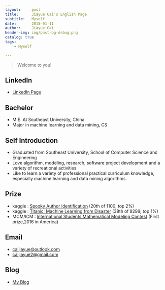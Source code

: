 ```yaml
---
layout:     post
title:      Jiayue Cai's English Page
subtitle:   Myself
date:       2015-01-11
author:     Jiayue Cai
header-img: img/post-bg-debug.png
catalog: true
tags:
    - Myself

---
```



>Welcome to you! 


## LinkedIn

- [LinkedIn Page](https://www.linkedin.com/in/jiayuecai/)

## Bachelor

- M.E. At Southeast University, China
- Major in machine learning and data mining, CS

## Self Introduction

- Graduated from Southeast University, School of Computer Science and Engineering
- Love algorithm, modeling, research, software project development and a variety of recreational activities
- Like to learn a variety of professional practical curriculum knowledge, especially machine learning and data mining algorithms.

## Prize

- kaggle : [Spooky Author Identification](https://www.kaggle.com/c/spooky-author-identification) (20th of 1100, top 2%)
- kaggle : [Titanic: Machine Learning from Disaster](https://www.kaggle.com/c/titanic) (38th of 9299, top 1%)
- MCM/ICM : [International Students Mathematical Modeling Contest](https://www.comap.com/undergraduate/contests/) (First prize,2016 in America)

## Email

- caijiayue@outlook.com
- caijiayue2@gmail.com

## Blog

- [My Blog](https://coladrill.github.io/)